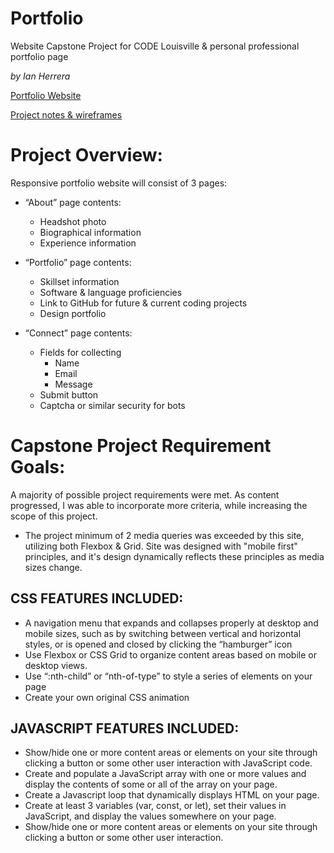 # Portfolio
Website Capstone Project for CODE Louisville & personal professional portfolio page

*by Ian Herrera*

[Portfolio Website](https://iantherrera.github.io/Portfolio/)

[Project notes & wireframes](https://drive.google.com/file/d/1ZWJ9nSAYxI09EU6xMQwX4jmH5hyXAI-z/view?usp=sharing)

# Project Overview:

Responsive portfolio website will consist of 3 pages: 

- “About” page contents:
  - Headshot photo
  - Biographical information
  - Experience information

- “Portfolio” page contents:
  - Skillset information
  - Software & language proficiencies
  - Link to GitHub for future & current coding projects
  - Design portfolio

- “Connect” page contents:
  - Fields for collecting
    - Name
    - Email
    - Message
  - Submit button
  - Captcha or similar security for bots

# Capstone Project Requirement Goals:

A majority of possible project requirements were met. As content progressed, I was able to incorporate more criteria, while increasing the scope of this project.

- The project minimum of 2 media queries was exceeded by this site, utilizing both Flexbox & Grid. Site was designed with "mobile first" principles, and it's design dynamically reflects these principles as media sizes change.

## CSS FEATURES INCLUDED:
- A navigation menu that expands and collapses properly at desktop and mobile sizes, such as by switching between vertical and horizontal styles, or is opened and closed by clicking the “hamburger” icon
- Use Flexbox or CSS Grid to organize content areas based on mobile or desktop views. 
- Use “:nth-child” or “nth-of-type” to style a series of elements on your page
- Create your own original CSS animation

## JAVASCRIPT FEATURES INCLUDED:
- Show/hide one or more content areas or elements on your site through clicking a button or some other user interaction with JavaScript code.
- Create and populate a JavaScript array with one or more values and display the contents of some or all of the array on your page.
- Create a Javascript loop that dynamically displays HTML on your page.
- Create at least 3 variables (var, const, or let), set their values in JavaScript, and display the values somewhere on your page.
- Show/hide one or more content areas or elements on your site through clicking a button or some other user interaction.
